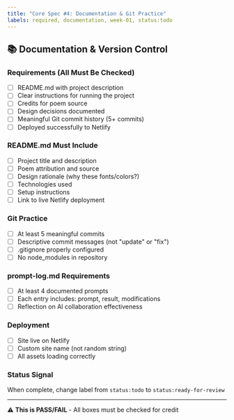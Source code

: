```yaml
---
title: "Core Spec #4: Documentation & Git Practice"
labels: required, documentation, week-01, status:todo
---
```


## 📚 Documentation & Version Control

### Requirements (All Must Be Checked)
- [ ] README.md with project description
- [ ] Clear instructions for running the project
- [ ] Credits for poem source
- [ ] Design decisions documented
- [ ] Meaningful Git commit history (5+ commits)
- [ ] Deployed successfully to Netlify

### README.md Must Include
- [ ] Project title and description
- [ ] Poem attribution and source
- [ ] Design rationale (why these fonts/colors?)
- [ ] Technologies used
- [ ] Setup instructions
- [ ] Link to live Netlify deployment

### Git Practice
- [ ] At least 5 meaningful commits
- [ ] Descriptive commit messages (not "update" or "fix")
- [ ] .gitignore properly configured
- [ ] No node_modules in repository

### prompt-log.md Requirements
- [ ] At least 4 documented prompts
- [ ] Each entry includes: prompt, result, modifications
- [ ] Reflection on AI collaboration effectiveness

### Deployment
- [ ] Site live on Netlify
- [ ] Custom site name (not random string)
- [ ] All assets loading correctly

### Status Signal
When complete, change label from `status:todo` to `status:ready-for-review`

---
⚠️ **This is PASS/FAIL** - All boxes must be checked for credit